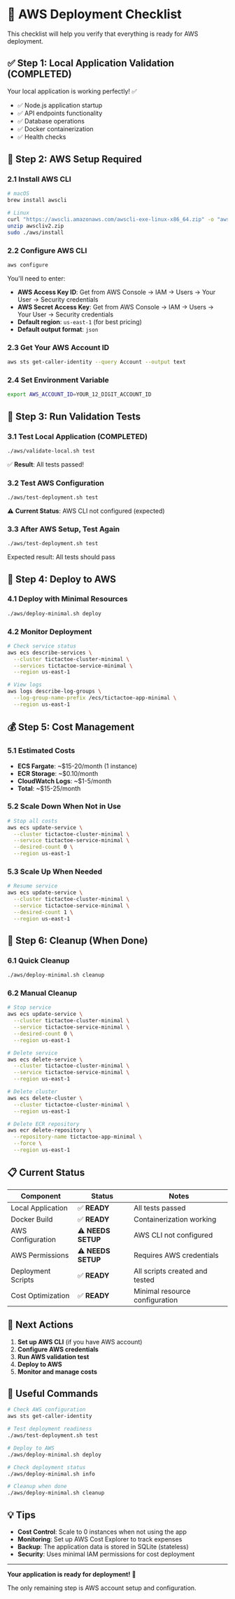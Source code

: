 # 🚀 AWS Deployment Checklist

This checklist will help you verify that everything is ready for AWS deployment.

## ✅ **Step 1: Local Application Validation (COMPLETED)**

Your local application is working perfectly! ✅

- ✅ Node.js application startup
- ✅ API endpoints functionality  
- ✅ Database operations
- ✅ Docker containerization
- ✅ Health checks

## 🔧 **Step 2: AWS Setup Required**

### 2.1 Install AWS CLI
```bash
# macOS
brew install awscli

# Linux
curl "https://awscli.amazonaws.com/awscli-exe-linux-x86_64.zip" -o "awscliv2.zip"
unzip awscliv2.zip
sudo ./aws/install
```

### 2.2 Configure AWS CLI
```bash
aws configure
```

You'll need to enter:
- **AWS Access Key ID**: Get from AWS Console → IAM → Users → Your User → Security credentials
- **AWS Secret Access Key**: Get from AWS Console → IAM → Users → Your User → Security credentials  
- **Default region**: `us-east-1` (for best pricing)
- **Default output format**: `json`

### 2.3 Get Your AWS Account ID
```bash
aws sts get-caller-identity --query Account --output text
```

### 2.4 Set Environment Variable
```bash
export AWS_ACCOUNT_ID=YOUR_12_DIGIT_ACCOUNT_ID
```

## 🧪 **Step 3: Run Validation Tests**

### 3.1 Test Local Application (COMPLETED)
```bash
./aws/validate-local.sh test
```
✅ **Result**: All tests passed!

### 3.2 Test AWS Configuration
```bash
./aws/test-deployment.sh test
```
⚠️ **Current Status**: AWS CLI not configured (expected)

### 3.3 After AWS Setup, Test Again
```bash
./aws/test-deployment.sh test
```
Expected result: All tests should pass

## 🚀 **Step 4: Deploy to AWS**

### 4.1 Deploy with Minimal Resources
```bash
./aws/deploy-minimal.sh deploy
```

### 4.2 Monitor Deployment
```bash
# Check service status
aws ecs describe-services \
  --cluster tictactoe-cluster-minimal \
  --services tictactoe-service-minimal \
  --region us-east-1

# View logs
aws logs describe-log-groups \
  --log-group-name-prefix /ecs/tictactoe-app-minimal \
  --region us-east-1
```

## 💰 **Step 5: Cost Management**

### 5.1 Estimated Costs
- **ECS Fargate**: ~$15-20/month (1 instance)
- **ECR Storage**: ~$0.10/month
- **CloudWatch Logs**: ~$1-5/month
- **Total**: ~$15-25/month

### 5.2 Scale Down When Not in Use
```bash
# Stop all costs
aws ecs update-service \
  --cluster tictactoe-cluster-minimal \
  --service tictactoe-service-minimal \
  --desired-count 0 \
  --region us-east-1
```

### 5.3 Scale Up When Needed
```bash
# Resume service
aws ecs update-service \
  --cluster tictactoe-cluster-minimal \
  --service tictactoe-service-minimal \
  --desired-count 1 \
  --region us-east-1
```

## 🧹 **Step 6: Cleanup (When Done)**

### 6.1 Quick Cleanup
```bash
./aws/deploy-minimal.sh cleanup
```

### 6.2 Manual Cleanup
```bash
# Stop service
aws ecs update-service \
  --cluster tictactoe-cluster-minimal \
  --service tictactoe-service-minimal \
  --desired-count 0 \
  --region us-east-1

# Delete service
aws ecs delete-service \
  --cluster tictactoe-cluster-minimal \
  --service tictactoe-service-minimal \
  --region us-east-1

# Delete cluster
aws ecs delete-cluster \
  --cluster tictactoe-cluster-minimal \
  --region us-east-1

# Delete ECR repository
aws ecr delete-repository \
  --repository-name tictactoe-app-minimal \
  --force \
  --region us-east-1
```

## 📋 **Current Status**

| Component | Status | Notes |
|-----------|--------|-------|
| Local Application | ✅ **READY** | All tests passed |
| Docker Build | ✅ **READY** | Containerization working |
| AWS Configuration | ⚠️ **NEEDS SETUP** | AWS CLI not configured |
| AWS Permissions | ⚠️ **NEEDS SETUP** | Requires AWS credentials |
| Deployment Scripts | ✅ **READY** | All scripts created and tested |
| Cost Optimization | ✅ **READY** | Minimal resource configuration |

## 🎯 **Next Actions**

1. **Set up AWS CLI** (if you have AWS account)
2. **Configure AWS credentials**
3. **Run AWS validation test**
4. **Deploy to AWS**
5. **Monitor and manage costs**

## 🔗 **Useful Commands**

```bash
# Check AWS configuration
aws sts get-caller-identity

# Test deployment readiness
./aws/test-deployment.sh test

# Deploy to AWS
./aws/deploy-minimal.sh deploy

# Check deployment status
./aws/deploy-minimal.sh info

# Cleanup when done
./aws/deploy-minimal.sh cleanup
```

## 💡 **Tips**

- **Cost Control**: Scale to 0 instances when not using the app
- **Monitoring**: Set up AWS Cost Explorer to track expenses
- **Backup**: The application data is stored in SQLite (stateless)
- **Security**: Uses minimal IAM permissions for cost deployment

---

**Your application is ready for deployment!** 🎉

The only remaining step is AWS account setup and configuration.

